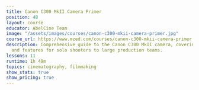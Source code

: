 ```yaml
---
title: Canon C300 MkII Camera Primer
position: 48
layout: course
educator: AbelCine Team
image: "/assets/images/courses/canon-c300-mkii-camera-primer.jpg"
course_url: https://www.mzed.com/courses/canon-c300-mkii-camera-primer
description: Comprehensive guide to the Canon C300 MkII camera, covering operation
  and features for solo shooters to large production teams.
lessons: 11
runtime: 1h 49m
topics: cinematography, filmmaking
show_stats: true
show_pricing: true
---
```


